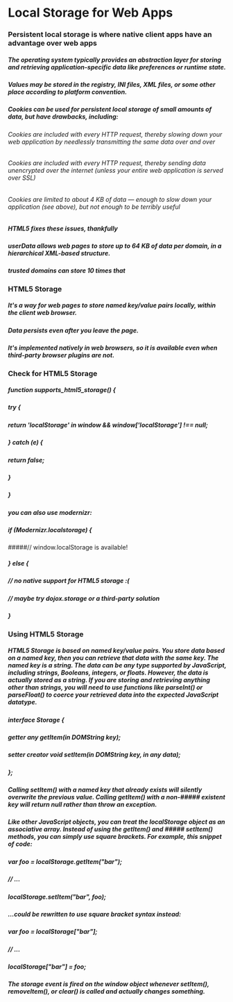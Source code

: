 # Local Storage for Web Apps

### Persistent local storage is where native client apps have an advantage over web apps

##### The operating system typically provides an abstraction layer for storing and retrieving application-specific data like preferences or runtime state.

##### Values may be stored in the registry, INI files, XML files, or some other place according to platform convention.

##### Cookies can be used for persistent local storage of small amounts of data, but have drawbacks, including: 
###### Cookies are included with every HTTP request, thereby slowing down your web application by needlessly transmitting the same data over and over
###### Cookies are included with every HTTP request, thereby sending data unencrypted over the internet (unless your entire web application is served over SSL)
###### Cookies are limited to about 4 KB of data — enough to slow down your application (see above), but not enough to be terribly useful

##### HTML5 fixes these issues, thankfully

##### userData allows web pages to store up to 64 KB of data per domain, in a hierarchical XML-based structure.

##### trusted domains can store 10 times that

### HTML5 Storage

##### It's a way for web pages to store named key/value pairs locally, within the client web browser.

##### Data persists even after you leave the page.

##### It's implemented natively in web browsers, so it is available even when third-party browser plugins are not.

### Check for HTML5 Storage

#####   function supports_html5_storage() {
#####   try {
#####     return 'localStorage' in window && window['localStorage'] !== null;
#####   } catch (e) {
#####     return false;
#####   }
##### }

##### you can also use modernizr:

#####  if (Modernizr.localstorage) {
#####// window.localStorage is available!
##### } else {
#####   // no native support for HTML5 storage :(
#####   // maybe try dojox.storage or a third-party solution
##### }

### Using HTML5 Storage

##### HTML5 Storage is based on named key/value pairs. You store data based on a named key, then you can retrieve that data with the same key. The named key is a string. The data can be any type supported by JavaScript, including strings, Booleans, integers, or floats. However, the data is actually stored as a string. If you are storing and retrieving anything other than strings, you will need to use functions like parseInt() or parseFloat() to coerce your retrieved data into the expected JavaScript datatype.

##### interface Storage {
#####   getter any getItem(in DOMString key);
#####   setter creator void setItem(in DOMString key, in any data);
##### };
##### Calling setItem() with a named key that already exists will silently overwrite the previous value. Calling getItem() with a non-##### existent key will return null rather than throw an exception.

##### Like other JavaScript objects, you can treat the localStorage object as an associative array. Instead of using the getItem() and ##### setItem() methods, you can simply use square brackets. For example, this snippet of code:

##### var foo = localStorage.getItem("bar");
##### // ...
##### localStorage.setItem("bar", foo);
##### …could be rewritten to use square bracket syntax instead:

##### var foo = localStorage["bar"];
##### // ...
##### localStorage["bar"] = foo;

##### The storage event is fired on the window object whenever setItem(), removeItem(), or clear() is called and actually changes something.
